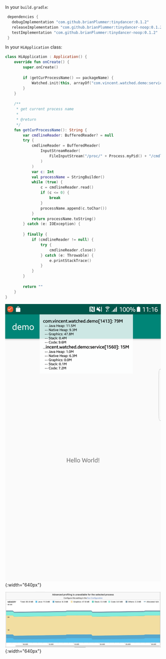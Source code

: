 
In your `build.gradle`:

```gradle
 dependencies {
   debugImplementation "com.github.brianPlummer:tinydancer:0.1.2"
   releaseImplementation "com.github.brianPlummer:tinydancer-noop:0.1.2"
   testImplementation "com.github.brianPlummer:tinydancer-noop:0.1.2"
 }
```

In your `HiApplication` class:

```kotlin
class HiApplication : Application() {
    override fun onCreate() {
        super.onCreate()

        if (getCurProcessName() == packageName) {
            Watched.init(this, arrayOf("com.vincent.watched.demo:service", "com.vincent.watched.demo"), interval = 500L)
        }
    }

    /**
     * get current process name
     *
     * @return
     */
    fun getCurProcessName(): String {
        var cmdlineReader: BufferedReader? = null
        try {
            cmdlineReader = BufferedReader(
                InputStreamReader(
                    FileInputStream("/proc/" + Process.myPid() + "/cmdline"), "iso-8859-1"
                )
            )
            var c: Int
            val processName = StringBuilder()
            while (true) {
                c = cmdlineReader.read()
                if (c <= 0) {
                    break
                }
                processName.append(c.toChar())
            }
            return processName.toString()
        } catch (e: IOException) {

        } finally {
            if (cmdlineReader != null) {
                try {
                    cmdlineReader.close()
                } catch (e: Throwable) {
                    e.printStackTrace()
                }
            }
        }

        return ""
    }
}
```

![watched sample](https://raw.githubusercontent.com/vzhilong/watched/master/art/watched.png "watched sample") {:width="640px"}

![profiler sample](https://raw.githubusercontent.com/vzhilong/watched/master/art/profiler.jpg "profiler sample") {:width="640px"}